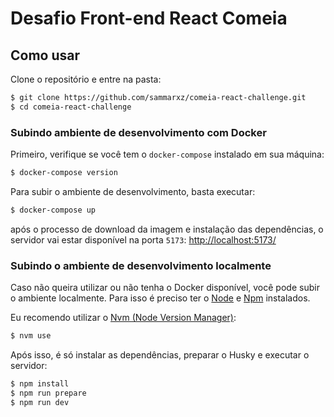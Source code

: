 # Desafio Front-end React Comeia

## Como usar

Clone o repositório e entre na pasta:

```bash
$ git clone https://github.com/sammarxz/comeia-react-challenge.git
$ cd comeia-react-challenge
```

### Subindo ambiente de desenvolvimento com Docker

Primeiro, verifique se você tem o `docker-compose` instalado em sua máquina:

```bash
$ docker-compose version
```

Para subir o ambiente de desenvolvimento, basta executar:

```bash
$ docker-compose up
```

após o processo de download da imagem e instalação das dependências, o servidor vai estar disponível
na porta `5173`: [http://localhost:5173/](http://localhost:5173/)

### Subindo o ambiente de desenvolvimento localmente

Caso não queira utilizar ou não tenha o Docker disponível, você pode subir o ambiente localmente. Para isso é preciso
ter o [Node](https://nodejs.org/en/) e [Npm](https://www.npmjs.com/) instalados.

Eu recomendo utilizar o [Nvm (Node Version Manager)](https://github.com/nvm-sh/nvm):

```bash
$ nvm use
```

Após isso, é só instalar as dependências, preparar o Husky e executar o servidor:

```bash
$ npm install
$ npm run prepare
$ npm run dev
```
